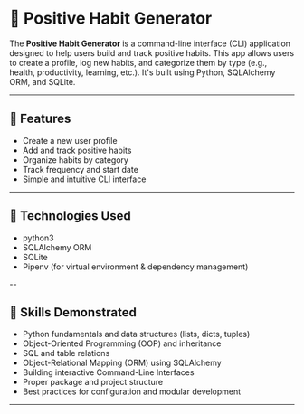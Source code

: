 # 🌱 Positive Habit Generator

The **Positive Habit Generator** is a command-line interface (CLI) application designed to help users build and track positive habits. This app allows users to create a profile, log new habits, and categorize them by type (e.g., health, productivity, learning, etc.). It's built using Python, SQLAlchemy ORM, and SQLite.

---

## 📌 Features

- Create a new user profile
- Add and track positive habits
- Organize habits by category
- Track frequency and start date
- Simple and intuitive CLI interface

---

## 🚀 Technologies Used

- python3
- SQLAlchemy ORM
- SQLite
- Pipenv (for virtual environment & dependency management)

--

## 🧠 Skills Demonstrated

- Python fundamentals and data structures (lists, dicts, tuples)
- Object-Oriented Programming (OOP) and inheritance
- SQL and table relations
- Object-Relational Mapping (ORM) using SQLAlchemy
- Building interactive Command-Line Interfaces
- Proper package and project structure
- Best practices for configuration and modular development

---
